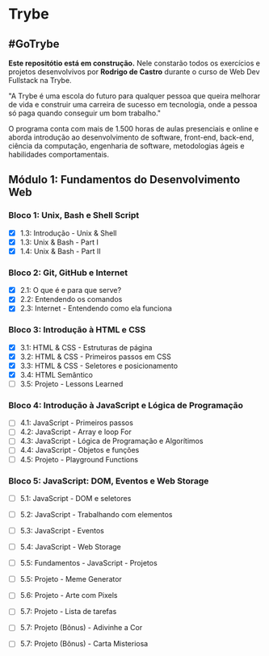 # Trybe
## #GoTrybe

**Este repositótio está em construção.** Nele constarão todos os exercícios e projetos desenvolvivos por __Rodrigo de Castro__ durante o curso de Web Dev Fullstack na Trybe.

"A Trybe é uma escola do futuro para qualquer pessoa que queira melhorar de vida e construir uma carreira de sucesso em tecnologia, onde a pessoa só paga quando conseguir um bom trabalho."

O programa conta com mais de 1.500 horas de aulas presenciais e online e aborda introdução ao desenvolvimento de software, front-end, back-end, ciência da computação, engenharia de software, metodologias ágeis e habilidades comportamentais.

## Módulo 1: Fundamentos do Desenvolvimento Web

### Bloco 1: Unix, Bash e Shell Script
- [x] 1.3: Introdução - Unix & Shell
- [x] 1.3: Unix & Bash - Part I
- [x] 1.4: Unix & Bash - Part II

### Bloco 2: Git, GitHub e Internet
- [x] 2.1: O que é e para que serve?
- [x] 2.2: Entendendo os comandos
- [x] 2.3: Internet - Entendendo como ela funciona

### Bloco 3: Introdução à HTML e CSS
- [x] 3.1: HTML & CSS - Estruturas de página
- [x] 3.2: HTML & CSS - Primeiros passos em CSS
- [x] 3.3: HTML & CSS - Seletores e posicionamento
- [x] 3.4: HTML Semântico
- [ ] 3.5: Projeto - Lessons Learned

### Bloco 4: Introdução à JavaScript e Lógica de Programação
- [ ] 4.1: JavaScript - Primeiros passos
- [ ] 4.2: JavaScript - Array e loop For
- [ ] 4.3: JavaScript - Lógica de Programação e Algorítimos
- [ ] 4.4: JavaScript - Objetos e funções
- [ ] 4.5: Projeto - Playground Functions

### Bloco 5: JavaScript: DOM, Eventos e Web Storage
- [ ] 5.1: JavaScript - DOM e seletores
- [ ] 5.2: JavaScript - Trabalhando com elementos
- [ ] 5.3: JavaScript - Eventos
- [ ] 5.4: JavaScript - Web Storage
- [ ] 5.5: Fundamentos - JavaScript - Projetos
- [ ] 5.5: Projeto - Meme Generator
- [ ] 5.6: Projeto - Arte com Pixels
- [ ] 5.7: Projeto - Lista de tarefas
- [ ] 5.7: Projeto (Bônus) - Adivinhe a Cor
- [ ] 5.7: Projeto (Bônus) - Carta Misteriosa


